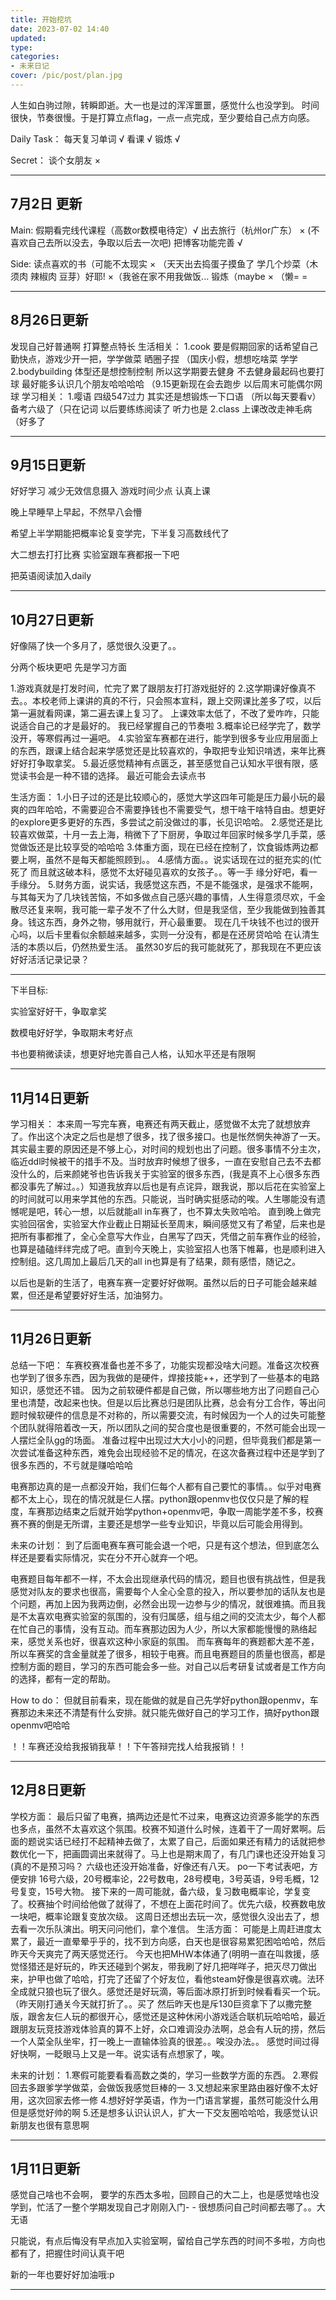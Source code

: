 ```yaml
---
title: 开始挖坑
date: 2023-07-02 14:40
updated: 
type:
categories:
- 未来日记
cover: /pic/post/plan.jpg
---
```

人生如白驹过隙，转瞬即逝。大一也是过的浑浑噩噩，感觉什么也没学到。
时间很快，节奏很慢。于是打算立点flag，一点一点完成，至少要给自己点方向感。<br/>

Daily Task：
每天复习单词 √
看课 √
锻炼 √

Secret：
谈个女朋友 ×

---------------------
7月2日 更新
---
Main:
假期看完线代课程（高数or数模电待定）√
出去旅行（杭州or广东） × (不喜欢自己去所以没去，争取以后去一次吧)
把博客功能完善    √

Side:
读点喜欢的书（可能不太现实  × （天天出去捣蛋子摸鱼了
学几个炒菜（木须肉 辣椒肉 豆芽）好耶! ×（我爸在家不用我做饭...
锻炼（maybe   × （懒= =

-------------------
8月26日更新
---
发现自己好普通啊 打算整点特长
生活相关：
1.cook 要是假期回家的话希望自己勤快点，游戏少开一把，学学做菜 晒圈子捏 （国庆小假，想想吃啥菜 学学
2.bodybuilding 体型还是想控制控制 所以这学期要去健身 不去健身最起码也要打球 最好能多认识几个朋友哈哈哈哈
（9.15更新现在会去跑步 以后周末可能偶尔网球
学习相关：
1.嘤语 四级547过力 其实还是想锻炼一下口语 （所以每天要看v） 备考六级了（只在记词 以后要练练阅读了 听力也是
2.class 上课改改走神毛病（好多了

-------------------
9月15日更新
---
好好学习 减少无效信息摄入 游戏时间少点 认真上课

晚上早睡早上早起，不然早八会懵

希望上半学期能把概率论复变学完，下半复习高数线代了

大二想去打打比赛 实验室跟车赛都报一下吧

把英语阅读加入daily

-------------------
10月27日更新
---
好像隔了快一个多月了，感觉很久没更了。。

分两个板块更吧
先是学习方面

1.游戏真就是打发时间，忙完了累了跟朋友打打游戏挺好的
2.这学期课好像真不去。。本校老师上课讲的真的不行，只会照本宣科，跟上交网课比差多了哎，以后第一遍就看网课，第二遍去课上复习了。 上课效率太低了，不改了爱咋咋，只能说适合自己的才是最好的。 我已经掌握自己的节奏啦
3.概率论已经学完了，数学没开，等寒假再过一遍吧。
4.实验室车赛都在进行，能学到很多专业应用层面上的东西，跟课上结合起来学感觉还是比较喜欢的，争取把专业知识啃透，来年比赛好好打争取拿奖。
5.最近感觉精神有点匮乏，甚至感觉自己认知水平很有限，感觉读书会是一种不错的选择。 最近可能会去读点书

生活方面：
1.小日子过的还是比较顺心的，感觉大学这四年可能是压力最小玩的最爽的四年哈哈，不需要迎合不需要挣钱也不需要受气，想干啥干啥特自由。想更好的explore更多更好的东西，多尝试之前没做过的事，长见识哈哈。
2.感觉还是比较喜欢做菜，十月一去上海，稍微下了下厨房，争取过年回家时候多学几手菜，感觉做饭还是比较享受的哈哈哈
3.体重方面，现在已经在控制了，饮食锻炼两边都要上啊，虽然不是每天都能照顾到。。
4.感情方面。。说实话现在过的挺充实的(忙死了 而且就这破本科，感觉不太好碰见喜欢的女孩子。。等一手 缘分好吧，看一手缘分。
5.财务方面，说实话，我感觉这东西，不是不能强求，是强求不能啊，与其每天为了几块钱苦恼，不如多做点自己感兴趣的事情，人生得意须尽欢，千金散尽还复来啊，我可能一辈子发不了什么大财，但是我坚信，至少我能做到独善其身。钱这东西，身外之物，够用就行，开心最重要。
现在几千块钱不也过的很开心吗，以后卡里看似余额越来越多，实则一分没有，都是在还房贷哈哈
在认清生活的本质以后，仍然热爱生活。
虽然30岁后的我可能就死了，那我现在不更应该好好活活记录记录？

-------------------

下半目标:

实验室好好干，争取拿奖

数模电好好学，争取期末考好点

书也要稍微读读，想更好地完善自己人格，认知水平还是有限啊

-------------------
11月14日更新
---
学习相关：
本来周一写完车赛，电赛还有两天截止，感觉做不太完了就想放弃了。作出这个决定之后也是想了很多，找了很多接口。也是怅然惘失神游了一天。其实最主要的原因还是不够上心，对时间的规划也出了问题。很多事情不分主次，临近ddl时候被干的措手不及。当时放弃时候想了很多，一直在安慰自己去不去都没什么的，后来颜姥爷也告诉我关于实验室的很多东西，(我是真不上心很多东西都没事先了解过。。）知道我放弃以后也是有点诧异，跟我说，那以后花在实验室上的时间就可以用来学其他的东西。只能说，当时确实挺感动的唉。人生哪能没有遗憾呢是吧，转心一想，以后就能all in车赛了，也不算太失败哈哈。
直到晚上做完实验回宿舍，实验室大作业截止日期延长至周末，瞬间感觉又有了希望，后来也是把所有事都推了，全心全意写大作业，白黑写了四天，凭借之前车赛作业的经验，也算是磕磕绊绊完成了吧。直到今天晚上，实验室招人也落下帷幕，也是顺利进入控制组。这几周加上最后几天的all in也算是有了结果，颇有感悟，随记之。

以后也是新的生活了，电赛车赛一定要好好做啊。虽然以后的日子可能会越来越累，但还是希望要好好生活，加油努力。

-------------------
11月26日更新
---
总结一下吧：
车赛校赛准备也差不多了，功能实现都没啥大问题。准备这次校赛也学到了很多东西，因为我做的是硬件，焊接技能++，还学到了一些基本的电路知识，感觉还不错。
因为之前软硬件都是自己做，所以哪些地方出了问题自己心里也清楚，改起来也快。但是以后比赛总归是团队比赛，总会有分工合作，等出问题时候软硬件的信息是不对称的，所以需要交流，有时候因为一个人的过失可能整个团队就得陪着改一天，所以团队之间的契合度也是很重要的，不然可能会出现一人摆烂全队gg的场面。
准备过程中出现过大大小小的问题，但毕竟我们都是第一次尝试准备这种东西，难免会出现经验不足的情况，在这次备赛过程中还是学到了很多东西的，不亏就是赚哈哈哈

电赛那边真的是一点都没开始，我们仨每个人都有自己要忙的事情。。似乎对电赛都不太上心，现在的情况就是仨人摆。python跟openmv也仅仅只是了解的程度，车赛那边结束之后就开始学python+openmv吧，争取一周能学差不多，校赛赛不赛的倒是无所谓，主要还是想学一些专业知识，毕竟以后可能会用得到。

未来の计划：
到了后面电赛车赛可能会退一个吧，只是有这个想法，但到底怎么样还是要看实际情况，实在分不开心就弃一个吧。

电赛题目每年都不一样，不太会出现继承代码的情况，题目也很有挑战性，但是我感觉对队友的要求也很高，需要每个人全心全意的投入，所以要参加的话队友也是个问题，再加上因为我两边倒，必然会出现一边参与少的情况，就很难搞。而且我是不太喜欢电赛实验室的氛围的，没有归属感，组与组之间的交流太少，每个人都在忙自己的事情，没有互动。而车赛那边因为人少，所以大家都能慢慢的熟络起来，感觉关系也好，很喜欢这种小家庭的氛围。
而车赛每年的赛题都大差不差，所以车赛奖的含金量就差了很多，相较于电赛。而且电赛题目的质量也很高，都是控制方面的题目，学习的东西可能会多一些。对自己以后考研复试或者是工作方向的选择，都有一定的帮助。

How to do：
但就目前看来，现在能做的就是自己先学好python跟openmv，车赛那边未来还不清楚有什么安排。就只能先做好自己的学习工作，搞好python跟openmv吧哈哈

！！车赛还没给我报销我草！！下午答辩完找人给我报销！！

-------------------
12月8日更新
---

学校方面：
最后只留了电赛，搞两边还是忙不过来，电赛这边资源多能学的东西也多点，虽然不太喜欢这个氛围。校赛不知道什么时候，连着干了一周好累啊。后面的题说实话已经打不起精神去做了，太累了自己，后面如果还有精力的话就把参数优化一下，把画圆调出来就得了。马上也是期末周了，有几门课也还没开始复习(真的不是预习吗？ 六级也还没开始准备，好像还有八天。
po一下考试表吧，方便安排
16号六级，20号概率论，22号数电，28号模电，3号英语，9号毛概，12号复变，15号大物。
接下来的一周可能就，备六级，复习数电概率论，学复变了。校赛抽个时间给他做了就得了，不想在上面花时间了。优先六级，校赛数电放一块吧，概率论跟复变放次级。
这周日还想出去玩一次，感觉很久没出去了，想去看一次乐队演出。明天问问他们，拿个准信。
生活方面：
可能是上周赶进度太累了，最近一直晕晕乎乎的，找不到方向感，白天也是很容易累犯困哈哈哈，然后昨天今天爽完了两天感觉还行。
今天也把MHW本体通了(明明一直在叫救援，感觉怪猎还是好玩的，昨天还碰到个粥友，带我刷了好几把咩咩子，把灭尽刀做出来，护甲也做了哈哈，打完了还留了个好友位，看他steam好像是很喜欢魂。法环全成就只狼也玩了很久。感觉还是好玩滴，等后面冰原打折到时候看看买一个玩。（昨天刚打通关今天就打折了。。买了
然后昨天也是斥130巨资拿下了以撒完整版，跟舍友仨人玩的都很开心，感觉还是这种休闲小游戏适合联机玩哈哈哈，最近跟朋友玩竞技游戏体验真的算不上好，众口难调没办法啊，总会有人玩的捞，然后一个人菜全队坐牢，打一晚上一直输体验真的很差。。唉没办法。。
感觉时间过得好快啊，一眨眼马上又是一年。说实话有点想家了，唉。

未来的计划：
1.寒假可能要看看高数之类的，学习一些数学方面的东西。
2.寒假回去多跟爹学学做菜，会做饭我感觉巨棒的一
3.又想起来家里路由器好像不太好用，这次回家去修一修
4.想好好学英语，作为一门语言掌握，虽然可能没什么用但是感觉好帅的啊
5.还是想多认识认识人，扩大一下交友圈哈哈哈，我感觉认识新朋友也很有意思啊

-------------------
1月11日更新
---
感觉自己啥也不会啊， 要学的东西太多啦，回顾自己的大二上，也是感觉啥也没学到，忙活了一整个学期发现自己才刚刚入门- - 很想质问自己时间都去哪了。。大无语

只能说，有点后悔没有早点加入实验室啊，留给自己学东西的时间不多啦，方向也都有了，把握住时间认真干吧

新的一年也要好好加油哦:p

-------------------